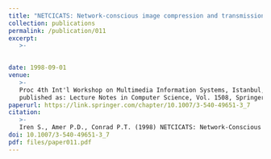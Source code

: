 ```yaml
---
title: "NETCICATS: Network-conscious image compression and transmission system"
collection: publications
permalink: /publication/011
excerpt:
   >-   

   
date: 1998-09-01
venue: 
   >-
   Proc 4th Int'l Workshop on Multimedia Information Systems, Istanbul, Turkey; 
   published as: Lecture Notes in Computer Science, Vol. 1508, Springer Verlag.
paperurl: https://link.springer.com/chapter/10.1007/3-540-49651-3_7
citation:
   >-
   Iren S., Amer P.D., Conrad P.T. (1998) NETCICATS: Network-Conscious Image Compression and Transmission System. In: Advances in Multimedia Information Systems. MIS 1998. Lecture Notes in Computer Science, vol 1508. Springer, Berlin, Heidelberg
doi: 10.1007/3-540-49651-3_7
pdf: files/paper011.pdf
---
```


